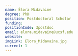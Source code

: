 ```yaml
---
name: Élora Midavaine
degree: PhD
position: Postdoctoral Scholar
funding: 
positionCode: 3postdoc
email: elora.midavaine@ucsf.edu
website: 
imgLink: Elora_Midavaine.jpg
current: 1
---
```

